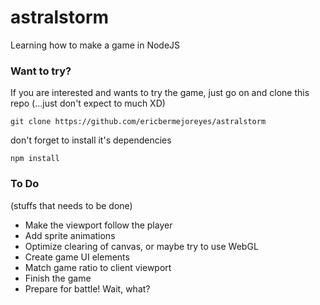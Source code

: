 # astralstorm
Learning how to make a game in NodeJS

### Want to try?
If you are interested and wants to try the game, just go on and clone this repo (...just don't expect to much XD)
```
git clone https://github.com/ericbermejoreyes/astralstorm
```
don't forget to install it's dependencies
```
npm install
```
### To Do
(stuffs that needs to be done)
- Make the viewport follow the player
- Add sprite animations
- Optimize clearing of canvas, or maybe try to use WebGL
- Create game UI elements
- Match game ratio to client viewport
- Finish the game
- Prepare for battle! Wait, what?
